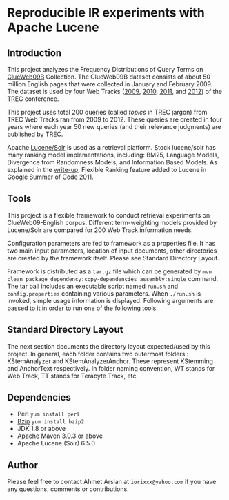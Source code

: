 # Reproducible IR experiments with Apache Lucene

## Introduction
This project analyzes the Frequency Distributions of Query Terms on [ClueWeb09B](http://lemurproject.org/clueweb09) Collection.
The ClueWeb09B dataset consists of about 50 million English pages that were collected in January and February 2009. 
The dataset is used by four Web Tracks ([2009](http://trec.nist.gov/data/web09.html), [2010](http://trec.nist.gov/data/web10.html), [2011](http://trec.nist.gov/data/web2011.html), and [2012](http://trec.nist.gov/data/web2012.html)) of the TREC conference.

This project uses total 200 queries (called *topics* in TREC jargon) from TREC Web Tracks ran from 2009 to 2012.
These queries are created in four years where each year 50 new queries (and their relevance judgments) are published by TREC.

Apache [Lucene/Solr](http://lucene.apache.org) is used as a retrieval platform. Stock lucene/solr has many ranking model implementations, including: BM25, Language Models, Divergence from Randomness Models, and Information Based Models.
As explained in the [write-up](http://lucidworks.com/blog/flexible-ranking-in-lucene-4), 
Flexible Ranking feature added to Lucene in Google Summer of Code 2011. 

## Tools
This project is a flexible framework to conduct retrieval experiments on ClueWeb09-English corpus.
Different term-weighting models provided by Lucene/Solr are compared for 200 Web Track information needs.

Configuration parameters are fed to framework as a properties file. It has two main input parameters, 
location of input documents, other directories are created by the framework itself. Please see Standard Directory Layout.

Framework is distributed as a `tar.gz` file which can be generated by `mvn clean package dependency:copy-dependencies assembly:single` command.
The tar ball includes an executable script named `run.sh` and `config.properties` containing various parameters.
When `./run.sh` is invoked, simple usage information is displayed. Following arguments are passed to it in order to run one of the following tools.

## Standard Directory Layout

The next section documents the directory layout expected/used by this project.
In general, each folder contains two outermost folders : KStemAnalyzer and KStemAnalyzerAnchor.
These represent KStemming and AnchorText respectively.
In folder naming convention, WT stands for Web Track, TT stands for Terabyte Track, etc.

## Dependencies
* Perl `yum install perl`
* [Bzip](http://www.bzip.org) `yum install bzip2`
* JDK 1.8 or above
* Apache Maven 3.0.3 or above
* Apache Lucene (Solr) 6.5.0

## Author
Please feel free to contact Ahmet Arslan at `iorixxx@yahoo.com` if you have any questions, comments or contributions.